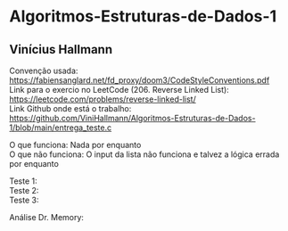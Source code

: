 # Algoritmos-Estruturas-de-Dados-1
## Vinícius Hallmann

Convenção usada: https://fabiensanglard.net/fd_proxy/doom3/CodeStyleConventions.pdf <br/>
Link para o exercio no LeetCode (206. Reverse Linked List): https://leetcode.com/problems/reverse-linked-list/ <br/>
Link Github onde está o trabalho: https://github.com/ViniHallmann/Algoritmos-Estruturas-de-Dados-1/blob/main/entrega_teste.c<br/>

O que funciona: Nada por enquanto<br/>
O que não funciona: O input da lista não funciona e talvez a lógica errada por enquanto<br/>

Teste 1:<br/>
Teste 2:<br/>
Teste 3:<br/>

Análise Dr. Memory:
